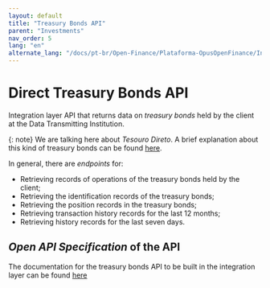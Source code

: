```yaml
---
layout: default
title: "Treasury Bonds API"
parent: "Investments"
nav_order: 5
lang: "en"
alternate_lang: "/docs/pt-br/Open-Finance/Plataforma-OpusOpenFinance/Integração/dados-investimentos/dados-tesouro/"
---
```


# Direct Treasury Bonds API

Integration layer API that returns data on *treasury bonds* held by the client at the Data Transmitting Institution.

{: note}
We are talking here about *Tesouro Direto*. A brief explanation about this kind of treasury bonds can be found [here][OOF-Investimentos].

In general, there are *endpoints* for:

- Retrieving records of operations of the treasury bonds held by the client;
- Retrieving the identification records of the treasury bonds;
- Retrieving the position records in the treasury bonds;
- Retrieving transaction history records for the last 12 months;
- Retrieving history records for the last seven days.

## *Open API Specification* of the API

The documentation for the treasury bonds API to be built in the integration layer can be found [here][API-Treasure-Bonds]

[API-Treasure-Bonds]: ../../../../../swagger-ui/index.html?api=en-data-treasure-titles
[OOF-Investimentos]: ../OOF-Investimento.html
